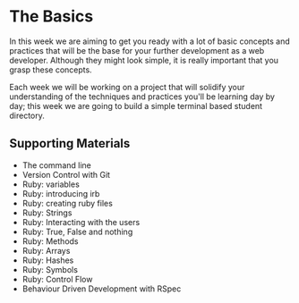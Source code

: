 # The Basics

In this week we are aiming to get you ready with a lot of basic concepts and practices that will be the base for your further development as a web developer. Although they might look simple, it is really important that you grasp these concepts.

Each week we will be working on a project that will solidify your understanding of the techniques and practices you'll be learning day by day; this week we are going to build a simple terminal based student directory.

## Supporting Materials
- The command line
- Version Control with Git
- Ruby: variables
- Ruby: introducing irb
- Ruby: creating ruby files
- Ruby: Strings
- Ruby: Interacting with the users
- Ruby: True, False and nothing
- Ruby: Methods
- Ruby: Arrays
- Ruby: Hashes
- Ruby: Symbols
- Ruby: Control Flow
- Behaviour Driven Development with RSpec